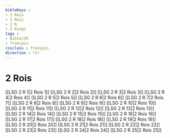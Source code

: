 ```yaml
---
bibleKeys : 
- 2 Rois
- 2 Rois
- 2 R
- 2 Kings
tags : 
- Bible/2R
- français
cssclass : français
direction : ltr
---
```


# 2 Rois

[[LSG 2 R 1|2 Rois 1]]
[[LSG 2 R 2|2 Rois 2]]
[[LSG 2 R 3|2 Rois 3]]
[[LSG 2 R 4|2 Rois 4]]
[[LSG 2 R 5|2 Rois 5]]
[[LSG 2 R 6|2 Rois 6]]
[[LSG 2 R 7|2 Rois 7]]
[[LSG 2 R 8|2 Rois 8]]
[[LSG 2 R 9|2 Rois 9]]
[[LSG 2 R 10|2 Rois 10]]
[[LSG 2 R 11|2 Rois 11]]
[[LSG 2 R 12|2 Rois 12]]
[[LSG 2 R 13|2 Rois 13]]
[[LSG 2 R 14|2 Rois 14]]
[[LSG 2 R 15|2 Rois 15]]
[[LSG 2 R 16|2 Rois 16]]
[[LSG 2 R 17|2 Rois 17]]
[[LSG 2 R 18|2 Rois 18]]
[[LSG 2 R 19|2 Rois 19]]
[[LSG 2 R 20|2 Rois 20]]
[[LSG 2 R 21|2 Rois 21]]
[[LSG 2 R 22|2 Rois 22]]
[[LSG 2 R 23|2 Rois 23]]
[[LSG 2 R 24|2 Rois 24]]
[[LSG 2 R 25|2 Rois 25]]
